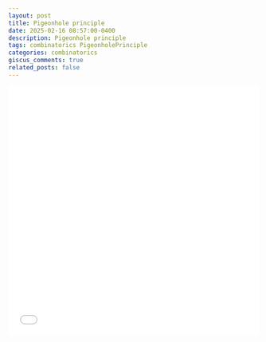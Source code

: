 ```yaml
---
layout: post
title: Pigeonhole principle
date: 2025-02-16 08:57:00-0400
description: Pigeonhole principle
tags: combinatorics PigeonholePrinciple
categories: combinatorics
giscus_comments: true
related_posts: false
---
```


<iframe src="{{ site.baseurl }}/assets/pdf/Combinatorics/Pigeon.pdf" width="100%" height="500" frameborder="no" border="0" marginwidth="0" marginheight="0"></iframe>